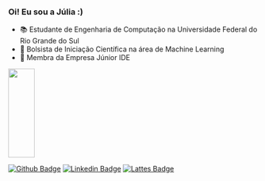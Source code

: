 ### Oi! Eu sou a Júlia :) 

- 📚 Estudante de Engenharia de Computação na Universidade Federal do Rio Grande do Sul 
- 🔭 Bolsista de Iniciação Científica na área de Machine Learning
- 🚀 Membra da Empresa Júnior IDE
<div style = "display:inline-block">
<div>
  <a href="https://github.com/julia-ms">
  <img height="180em" width ="40%" src="https://github-readme-stats.vercel.app/api/top-langs/?username=julia-ms&layout=compact&langs_count=7&theme=dracula&count_private"/>
  </div>

<div style = "float:right">
  
  [![Github Badge](https://img.shields.io/badge/-Github-000?style=flat-square&logo=Github&logoColor=white&link=https://github.com/julia-ms)](https://github.com/julia-ms)
  [![Linkedin Badge](https://img.shields.io/badge/-LinkedIn-blue?style=flat-square&logo=Linkedin&logoColor=white&link=https://www.linkedin.com/in/j%C3%BAlia-mombach-da-silva-72397a25b/)](https://www.linkedin.com/in/j%C3%BAlia-mombach-da-silva-72397a25b/)
  [![Lattes Badge](https://img.shields.io/badge/-Lattes-orange?style=flat-square&logo=GitBook&logoColor=white&link=http://lattes.cnpq.br/3558048506284312)](http://lattes.cnpq.br/3558048506284312)
  
</div>
  </div>
